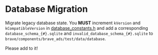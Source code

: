 # Database Migration

Migrate legacy database state. You **MUST** increment `kVersion` and `kCompatibleVersion` in [database_constants.h](../../legacy_migration/database/database_constants.h) and add a corresponding `database_schema_{#}.sqlite` and `invalid_database_schema_{#}.sqlite` to `brave/components/brave_ads/test/data/database`.

Please add to it!
